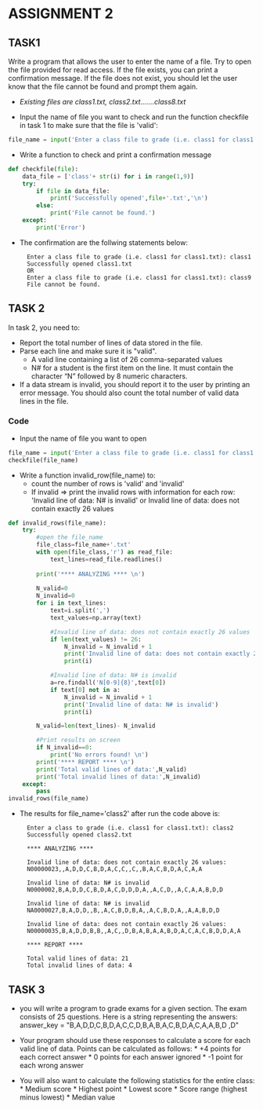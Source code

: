 # ASSIGNMENT 2 

## TASK1
Write a program that allows the user to enter the name of a file. Try to open the file provided for read access. If the file exists, you can print a confirmation message. If the file does not exist, you should let the user know that the file cannot be found and prompt them again. 
- _Existing files are class1.txt, class2.txt.......class8.txt_
 * Input the name of file you want to check and run the function checkfile in task 1 to make sure that the file is 'valid':
```python
file_name = input('Enter a class file to grade (i.e. class1 for class1.txt): ')
```
 * Write a function to check and print a confirmation message
```python
def checkfile(file):
    data_file = ['class'+ str(i) for i in range(1,9)]
    try:
        if file in data_file:
            print('Successfully opened',file+'.txt','\n')
        else:
            print('File cannot be found.')
    except:
        print('Error')
```
* The confirmation are the follwing statements below:

        Enter a class file to grade (i.e. class1 for class1.txt): class1
        Successfully opened class1.txt
        OR
        Enter a class file to grade (i.e. class1 for class1.txt): class9
        File cannot be found.


## TASK 2

In task 2, you need to:
* Report the total number of lines of data stored in the file.
* Parse each line and make sure it is "valid".
    - A valid line containing a list of 26 comma-separated values
    - N# for a student is the first item on the line. It must contain the character “N” followed by 8 numeric characters.
* If a data stream is invalid, you should report it to the user by printing an error message. You should also count the total number of valid data lines in the file.

### Code
* Input the name of file you want to open
```python
file_name = input('Enter a class file to grade (i.e. class1 for class1.txt): ')
checkfile(file_name)
```
* Write a function invalid_row(file_name) to:
    * count the number of rows is 'valid' and 'invalid'
    * If invalid => print the invalid rows with information for each row: 'Invalid line of data: N# is invalid' or Invalid line of data: does not contain exactly 26 values
```python
def invalid_rows(file_name):
    try:
        #open the file_name
        file_class=file_name+'.txt'
        with open(file_class,'r') as read_file:
            text_lines=read_file.readlines()
        
        print('**** ANALYZING **** \n')
        
        N_valid=0
        N_invalid=0
        for i in text_lines:
            text=i.split(',')
            text_values=np.array(text)

            #Invalid line of data: does not contain exactly 26 values
            if len(text_values) != 26:
                N_invalid = N_invalid + 1
                print('Invalid line of data: does not contain exactly 26 values:')
                print(i)

            #Invalid line of data: N# is invalid
            a=re.findall('N[0-9]{8}',text[0])
            if text[0] not in a:
                N_invalid = N_invalid + 1
                print('Invalid line of data: N# is invalid')
                print(i)

        N_valid=len(text_lines)- N_invalid

        #Print results on screen
        if N_invalid==0:
            print('No errors found! \n')
        print('**** REPORT **** \n')
        print('Total valid lines of data:',N_valid)
        print('Total invalid lines of data:',N_invalid)
    except:
        pass
invalid_rows(file_name)
```
* The results for file_name='class2' after run the code above is:

        Enter a class to grade (i.e. class1 for class1.txt): class2
        Successfully opened class2.txt 

        **** ANALYZING **** 

        Invalid line of data: does not contain exactly 26 values:
        N00000023,,A,D,D,C,B,D,A,C,C,,C,,B,A,C,B,D,A,C,A,A

        Invalid line of data: N# is invalid
        N0000002,B,A,D,D,C,B,D,A,C,D,D,D,A,,A,C,D,,A,C,A,A,B,D,D

        Invalid line of data: N# is invalid
        NA0000027,B,A,D,D,,B,,A,C,B,D,B,A,,A,C,B,D,A,,A,A,B,D,D

        Invalid line of data: does not contain exactly 26 values:
        N00000035,B,A,D,D,B,B,,A,C,,D,B,A,B,A,A,B,D,A,C,A,C,B,D,D,A,A

        **** REPORT **** 

        Total valid lines of data: 21
        Total invalid lines of data: 4

## TASK 3

* you will write a program to grade exams for a given section. The exam consists of 25 questions. Here is a string representing the answers:
        answer_key = "B,A,D,D,C,B,D,A,C,C,D,B,A,B,A,C,B,D,A,C,A,A,B,D ,D"

* Your program should use these responses to calculate a score for each valid line of data. Points can be calculated as follows:
            * +4 points for each correct answer
            * 0 points for each answer ignored
            * -1 point for each wrong answer
* You will also want to calculate the following statistics for the entire class:
            * Medium score
            * Highest point
            * Lowest score
            * Score range (highest minus lowest)
            * Median value
